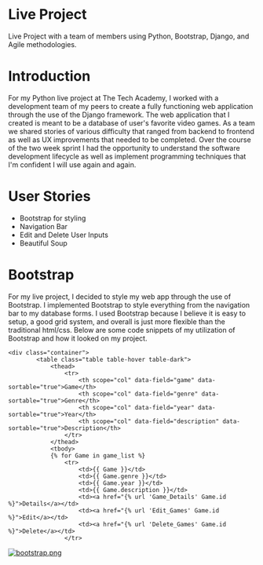 # Live Project
Live Project with a team of members using Python, Bootstrap, Django, and Agile methodologies.
# Introduction
For my Python live project at The Tech Academy, I worked with a development team of my peers to create a fully functioning web application through the use of the Django framework. The web application that I created is meant to be a database of user's favorite video games. As a team we shared stories of various difficulty that ranged from backend to frontend as well as UX improvements that needed to be completed. Over the course of the two week sprint I had the opportunity to understand the software development lifecycle as well as implement programming techniques that I'm confident I will use again and again.
# User Stories
* Bootstrap for styling
* Navigation Bar
* Edit and Delete User Inputs
* Beautiful Soup

# Bootstrap
For my live project, I decided to style my web app through the use of Bootstrap. I implemented Bootstrap to style everything from the navigation bar to my database forms. I used Bootstrap because I believe it is easy to setup, a good grid system, and overall is just more flexible than the traditional html/css. Below are some code snippets of my utilization of Bootstrap and how it looked on my project.

```
<div class="container">
        <table class="table table-hover table-dark">
            <thead>
                <tr>
                    <th scope="col" data-field="game" data-sortable="true">Game</th>
                    <th scope="col" data-field="genre" data-sortable="true">Genre</th>
                    <th scope="col" data-field="year" data-sortable="true">Year</th>
                    <th scope="col" data-field="description" data-sortable="true">Description</th>
                </tr>
            </thead>
            <tbody>
            {% for Game in game_list %}
                <tr>
                    <td>{{ Game }}</td>
                    <td>{{ Game.genre }}</td>
                    <td>{{ Game.year }}</td>
                    <td>{{ Game.description }}</td>
                    <td><a href="{% url 'Game_Details' Game.id %}">Details</a></td>
                    <td><a href="{% url 'Edit_Games' Game.id %}">Edit</a></td>
                    <td><a href="{% url 'Delete_Games' Game.id %}">Delete</a></td>
                </tr>
```

[![bootstrap.png](https://i.postimg.cc/rF14PRfq/bootstrap.png)](https://postimg.cc/RN0q3hrY)


